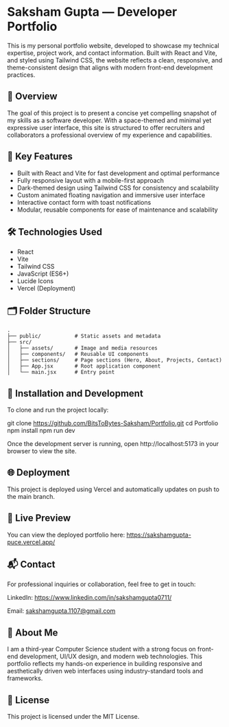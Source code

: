 # Saksham Gupta — Developer Portfolio

This is my personal portfolio website, developed to showcase my technical expertise, project work, and contact information. Built with React and Vite, and styled using Tailwind CSS, the website reflects a clean, responsive, and theme-consistent design that aligns with modern front-end development practices.

## 🌌 Overview

The goal of this project is to present a concise yet compelling snapshot of my skills as a software developer. With a space-themed and minimal yet expressive user interface, this site is structured to offer recruiters and collaborators a professional overview of my experience and capabilities.

## 🧩 Key Features

- Built with React and Vite for fast development and optimal performance
- Fully responsive layout with a mobile-first approach
- Dark-themed design using Tailwind CSS for consistency and scalability
- Custom animated floating navigation and immersive user interface
- Interactive contact form with toast notifications
- Modular, reusable components for ease of maintenance and scalability

## 🛠️ Technologies Used

- React  
- Vite  
- Tailwind CSS  
- JavaScript (ES6+)  
- Lucide Icons  
- Vercel (Deployment)

## 🗂️ Folder Structure
```plaintext
.
├── public/           # Static assets and metadata
├── src/
│   ├── assets/       # Image and media resources
│   ├── components/   # Reusable UI components
│   ├── sections/     # Page sections (Hero, About, Projects, Contact)
│   ├── App.jsx       # Root application component
│   └── main.jsx      # Entry point 
```

## 🧪 Installation and Development

To clone and run the project locally: 

git clone https://github.com/BitsToBytes-Saksham/Portfolio.git
cd Portfolio
npm install
npm run dev

Once the development server is running, open http://localhost:5173 in your browser to view the site.

## 🌐 Deployment
This project is deployed using Vercel and automatically updates on push to the main branch.

## 🔗 Live Preview
You can view the deployed portfolio here:
https://sakshamgupta-puce.vercel.app/

## 📬 Contact
For professional inquiries or collaboration, feel free to get in touch:

LinkedIn: https://www.linkedin.com/in/sakshamgupta0711/

Email: sakshamgupta.1107@gmail.com

## 📖 About Me

I am a third-year Computer Science student with a strong focus on front-end development, UI/UX design, and modern web technologies. This portfolio reflects my hands-on experience in building responsive and aesthetically driven web interfaces using industry-standard tools and frameworks.

## 📄 License
This project is licensed under the MIT License.
